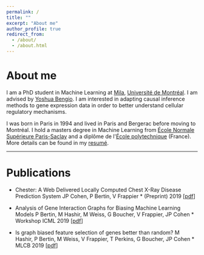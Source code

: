 ```yaml
---
permalink: /
title: ""
excerpt: "About me"
author_profile: true
redirect_from:
  - /about/
  - /about.html
---
```

# About me

I am a PhD student in Machine Learning at [Mila](https://mila.quebec/), [Université de Montréal](https://www.umontreal.ca/). I am advised by [Yoshua Bengio](https://mila.quebec/en/yoshua-bengio/). I am interested in adapting causal inference methods to gene expression data in order to better understand cellular regulatory mechanisms.

I was born in Paris in 1994 and lived in Paris and Bergerac before moving to Montréal. I hold a masters degree in Machine Learning from [École Normale Supérieure Paris-Saclay](https://ens-paris-saclay.fr/en) and a diplôme de l'[École polytechnique](https://www.polytechnique.edu/) (France). More details can be found in my [resumé](https://Bertinus.github.io/files/Resume.pdf).

___
# Publications

- Chester: A Web Delivered Locally Computed Chest X-Ray Disease Prediction System
JP Cohen, P Bertin, V Frappier * (Preprint) 2019 [[pdf](https://arxiv.org/pdf/1901.11210.pdf)]

- Analysis of Gene Interaction Graphs for Biasing Machine Learning Models
P Bertin, M Hashir, M Weiss, G Boucher, V Frappier, JP Cohen * Workshop ICML 2019 [[pdf](https://arxiv.org/pdf/1905.02295.pdf)]

- Is graph biased feature selection of genes better than random?
M Hashir, P Bertin, M Weiss, V Frappier, T Perkins, G Boucher, JP Cohen * MLCB 2019 [[pdf](https://arxiv.org/pdf/1910.09600.pdf)]
